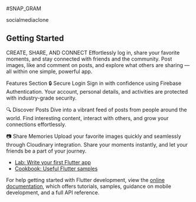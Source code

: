 #SNAP_GRAM 

socialmediaclone

## Getting Started

CREATE, SHARE, AND CONNECT
Effortlessly log in, share your favorite moments, and stay connected with friends and the community.
Post images, like and comment on posts, and explore what others are sharing — all within one simple, powerful app.

Features Section
🔒 Secure Login
Sign in with confidence using Firebase Authentication.
Your account, personal details, and activities are protected with industry-grade security.

🔍 Discover Posts
Dive into a vibrant feed of posts from people around the world.
Find interesting content, interact with others, and grow your connections effortlessly.

📷 Share Memories
Upload your favorite images quickly and seamlessly through Cloudinary integration.
Share your moments instantly, and let your friends be a part of your journey.

- [Lab: Write your first Flutter app](https://docs.flutter.dev/get-started/codelab)
- [Cookbook: Useful Flutter samples](https://docs.flutter.dev/cookbook)

For help getting started with Flutter development, view the
[online documentation](https://docs.flutter.dev/), which offers tutorials,
samples, guidance on mobile development, and a full API reference.
